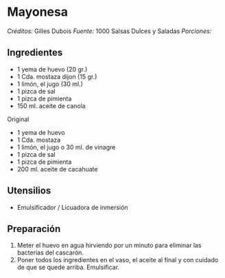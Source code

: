 # Mayonesa

*Créditos:* Gilles Dubois
*Fuente:* 1000 Salsas Dulces y Saladas
*Porciones:*

## Ingredientes

- 1 yema de huevo (20 gr.)
- 1 Cda. mostaza dijon (15 gr.)
- 1 limón, el jugo (30 ml.) 
- 1 pizca de sal
- 1 pizca de pimienta
- 150 ml. aceite de canola

Original
- 1 yema de huevo
- 1 Cda. mostaza 
- 1 limón, el jugo o 30 ml. de vinagre
- 1 pizca de sal
- 1 pizca de pimienta
- 200 ml. aceite de cacahuate

## Utensilios

- Emulsificador / Licuadora de inmersión

## Preparación

1. Meter el huevo en agua hirviendo por un minuto para eliminar las bacterias del cascarón.
2. Poner todos los ingredientes en el vaso, el aceite al final y con cuidado de que se quede arriba. Emulsificar.
